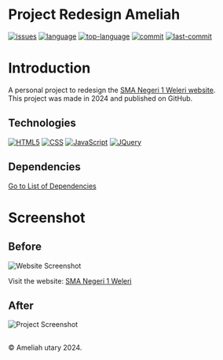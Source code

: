 # Project Redesign Ameliah
[![issues](https://img.shields.io/github/issues/ameliahutary/project-redesign-ameliah)](https://github.com/ameliahutary/project-redesign-ameliah/issues)
[![language](https://img.shields.io/github/languages/count/ameliahutary/project-redesign-ameliah)](https://github.com/ameliahutary/project-redesign-ameliah/search?l=css)
[![top-language](https://img.shields.io/github/languages/top/ameliahutary/project-redesign-ameliah)](https://github.com/ameliahutary/project-redesign-ameliah/search?l=css)
[![commit](https://img.shields.io/github/commit-activity/m/ameliahutary/project-redesign-ameliah)](https://github.com/ameliahutary/project-redesign-ameliah/commits/main)
[![last-commit](https://img.shields.io/github/last-commit/ameliahutary/project-redesign-ameliah)](https://github.com/ameliahutary/project-redesign-ameliah/commits/main)

# Introduction
A personal project to redesign the [SMA Negeri 1 Weleri website](https://sman1weleri.sch.id/).\
This project was made in 2024 and published on GitHub.

## Technologies
[![HTML5](https://img.shields.io/badge/-HTML5-black?style=flat-square&logo=html5&logoColor=orange)](https://github.com/ameliahutary?tab=repositories&language=html)
[![CSS](https://img.shields.io/badge/-CSS-black?style=flat-square&logo=css3&logoColor=blue)](https://github.com/ameliahutary?tab=repositories&language=css)
[![JavaScript](https://img.shields.io/badge/-JavaScript-black?style=flat-square&logo=javascript)](https://github.com/ameliahutary?tab=repositories&language=javascript)
[![JQuery](https://img.shields.io/badge/-JQuery-black?style=flat-square&logo=JQuery&logoColor=%230769AD)](https://github.com/ameliahutary?tab=repositories)

## Dependencies
[Go to List of Dependencies](https://github.com/ameliahutary/project-redesign-ameliah/network/dependencies)

# Screenshot
## Before
<img src="assets/img/screenshots/screencapture-sman1weleri-sch-id-2024-05-14-23_55_05.png" alt="Website Screenshot">

Visit the website: [SMA Negeri 1 Weleri](https://sman1weleri.sch.id/)

## After
<img src="assets/img/screenshots/redesign-website.png" alt="Project Screenshot">

## 
&#169; Ameliah utary 2024.
